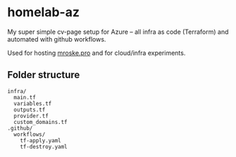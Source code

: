 # homelab-az


My super simple cv-page setup for Azure – all infra as code (Terraform) and automated with github workflows.

Used for hosting [mroske.pro](https://mroske.pro) and for cloud/infra experiments.

## Folder structure

```
infra/
  main.tf           
  variables.tf       
  outputs.tf         
  provider.tf       
  custom_domains.tf 
.github/
  workflows/
    tf-apply.yaml  
    tf-destroy.yaml  
```